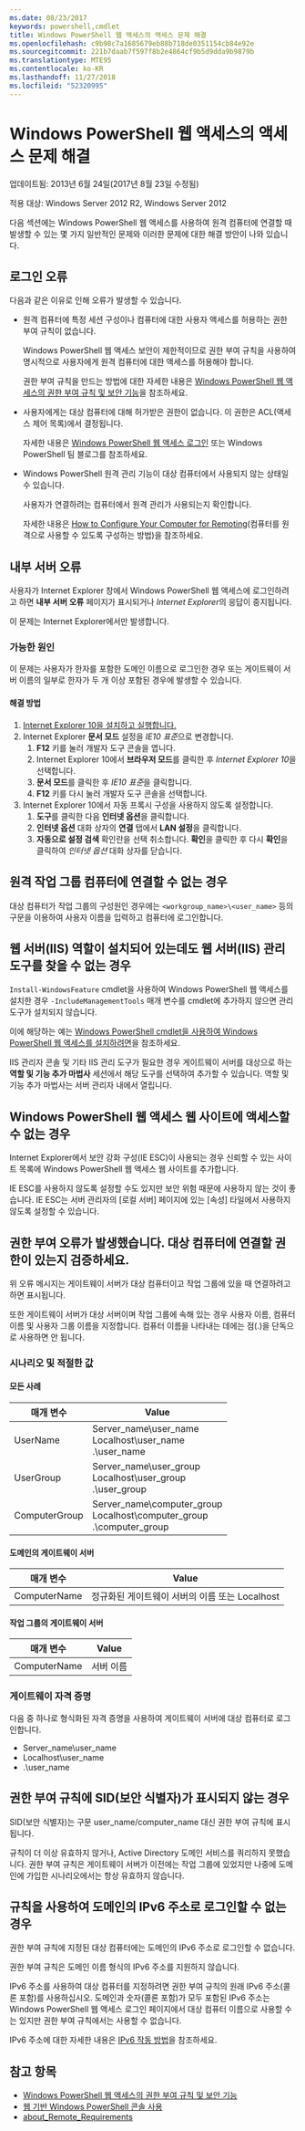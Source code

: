 ```yaml
---
ms.date: 08/23/2017
keywords: powershell,cmdlet
title: Windows PowerShell 웹 액세스의 액세스 문제 해결
ms.openlocfilehash: c9b98c7a1685679eb88b718de0351154cb84e92e
ms.sourcegitcommit: 221b7daab7f597f8b2e4864cf9b5d9dda9b9879b
ms.translationtype: MTE95
ms.contentlocale: ko-KR
ms.lasthandoff: 11/27/2018
ms.locfileid: "52320995"
---
```

# <a name="troubleshooting-access-problems-in-windows-powershell-web-access"></a>Windows PowerShell 웹 액세스의 액세스 문제 해결

업데이트됨: 2013년 6월 24일(2017년 8월 23일 수정됨)

적용 대상: Windows Server 2012 R2, Windows Server 2012

다음 섹션에는 Windows PowerShell 웹 액세스를 사용하여 원격 컴퓨터에 연결할 때 발생할 수 있는 몇 가지 일반적인 문제와 이러한 문제에 대한 해결 방안이 나와 있습니다.

## <a name="sign-in-failure"></a>로그인 오류

다음과 같은 이유로 인해 오류가 발생할 수 있습니다.

- 원격 컴퓨터에 특정 세션 구성이나 컴퓨터에 대한 사용자 액세스를 허용하는 권한 부여 규칙이 없습니다.

  Windows PowerShell 웹 액세스 보안이 제한적이므로 권한 부여 규칙을 사용하여 명시적으로 사용자에게 원격 컴퓨터에 대한 액세스를 허용해야 합니다.

  권한 부여 규칙을 만드는 방법에 대한 자세한 내용은 [Windows PowerShell 웹 액세스의 권한 부여 규칙 및 보안 기능](authorization-rules-and-security-features-of-windows-powershell-web-access.md)을 참조하세요.

- 사용자에게는 대상 컴퓨터에 대해 허가받은 권한이 없습니다. 이 권한은 ACL(액세스 제어 목록)에서 결정됩니다.

  자세한 내용은 [Windows PowerShell 웹 액세스 로그인](use-the-web-based-windows-powershell-console.md#signing-in-to-windows-powershell-web-access) 또는 Windows PowerShell 팀 블로그를 참조하세요.

- Windows PowerShell 원격 관리 기능이 대상 컴퓨터에서 사용되지 않는 상태일 수 있습니다.

  사용자가 연결하려는 컴퓨터에서 원격 관리가 사용되는지 확인합니다.

  자세한 내용은 [How to Configure Your Computer for Remoting](https://docs.microsoft.com/powershell/module/microsoft.powershell.core/about/about_remote_requirements#how-to-configure-your-computer-for-remoting)(컴퓨터를 원격으로 사용할 수 있도록 구성하는 방법)을 참조하세요.

## <a name="internal-server-error"></a>내부 서버 오류

사용자가 Internet Explorer 창에서 Windows PowerShell 웹 액세스에 로그인하려고 하면 **내부 서버 오류** 페이지가 표시되거나 *Internet Explorer*의 응답이 중지됩니다.

이 문제는 Internet Explorer에서만 발생합니다.

### <a name="possible-cause"></a>가능한 원인

이 문제는 사용자가 한자를 포함한 도메인 이름으로 로그인한 경우 또는 게이트웨이 서버 이름의 일부로 한자가 두 개 이상 포함된 경우에 발생할 수 있습니다.

#### <a name="workaround"></a>해결 방법

1. [Internet Explorer 10을 설치하고 실행합니다.](https://ie.microsoft.com/testdrive/info/downloads/Default.html)
1. Internet Explorer **문서 모드** 설정을 *IE10 표준*으로 변경합니다.
   1. **F12** 키를 눌러 개발자 도구 콘솔을 엽니다.
   1. Internet Explorer 10에서 **브라우저 모드**를 클릭한 후 *Internet Explorer 10*을 선택합니다.
   1. **문서 모드**를 클릭한 후 *IE10 표준*을 클릭합니다.
   1. **F12** 키를 다시 눌러 개발자 도구 콘솔을 선택합니다.
1. Internet Explorer 10에서 자동 프록시 구성을 사용하지 않도록 설정합니다.
   1. **도구**를 클릭한 다음 **인터넷 옵션**을 클릭합니다.
   1. **인터넷 옵션** 대화 상자의 **연결** 탭에서 **LAN 설정**을 클릭합니다.
   1. **자동으로 설정 검색** 확인란을 선택 취소합니다. **확인**을 클릭한 후 다시 **확인**을 클릭하여 *인터넷 옵션* 대화 상자를 닫습니다.

## <a name="cannot-connect-to-a-remote-workgroup-computer"></a>원격 작업 그룹 컴퓨터에 연결할 수 없는 경우

대상 컴퓨터가 작업 그룹의 구성원인 경우에는 `<workgroup_name>\<user_name>` 등의 구문을 이용하여 사용자 이름을 입력하고 컴퓨터에 로그인합니다.

## <a name="cannot-find-web-server-iis-management-tools-even-though-the-role-was-installed"></a>웹 서버(IIS) 역할이 설치되어 있는데도 웹 서버(IIS) 관리 도구를 찾을 수 없는 경우

`Install-WindowsFeature` cmdlet을 사용하여 Windows PowerShell 웹 액세스를 설치한 경우 `-IncludeManagementTools` 매개 변수를 cmdlet에 추가하지 않으면 관리 도구가 설치되지 않습니다.

이에 해당하는 예는 [Windows PowerShell cmdlet을 사용하여 Windows PowerShell 웹 액세스를 설치하려면](install-and-use-windows-powershell-web-access.md#to-install-windows-powershell-web-access-by-using-windows-powershell-cmdlets)을 참조하세요.

IIS 관리자 콘솔 및 기타 IIS 관리 도구가 필요한 경우 게이트웨이 서버를 대상으로 하는 **역할 및 기능 추가 마법사** 세션에서 해당 도구를 선택하여 추가할 수 있습니다.
역할 및 기능 추가 마법사는 서버 관리자 내에서 열립니다.

## <a name="windows-powershell-web-access-website-is-not-accessible"></a>Windows PowerShell 웹 액세스 웹 사이트에 액세스할 수 없는 경우

Internet Explorer에서 보안 강화 구성(IE ESC)이 사용되는 경우 신뢰할 수 있는 사이트 목록에 Windows PowerShell 웹 액세스 웹 사이트를 추가합니다.

IE ESC를 사용하지 않도록 설정할 수도 있지만 보안 위험 때문에 사용하지 않는 것이 좋습니다.
IE ESC는 서버 관리자의 [로컬 서버] 페이지에 있는 [속성] 타일에서 사용하지 않도록 설정할 수 있습니다.

## <a name="an-authorization-failure-occurred-verify-that-you-are-authorized-to-connect-to-the-destination-computer"></a>권한 부여 오류가 발생했습니다. 대상 컴퓨터에 연결할 권한이 있는지 검증하세요.

위 오류 메시지는 게이트웨이 서버가 대상 컴퓨터이고 작업 그룹에 있을 때 연결하려고 하면 표시됩니다.

또한 게이트웨이 서버가 대상 서버이며 작업 그룹에 속해 있는 경우 사용자 이름, 컴퓨터 이름 및 사용자 그룹 이름을 지정합니다.
컴퓨터 이름을 나타내는 데에는 점(.)을 단독으로 사용하면 안 됩니다.

### <a name="scenarios-and-proper-values"></a>시나리오 및 적절한 값

#### <a name="all-cases"></a>모든 사례

매개 변수 | Value
-- | --
UserName | Server\_name\\user\_name<br/>Localhost\\user\_name<br/>.\\user\_name
UserGroup | Server\_name\\user\_group<br/>Localhost\\user\_group<br/>.\\user\_group
ComputerGroup | Server\_name\\computer\_group<br/>Localhost\\computer\_group<br/>.\\computer\_group

#### <a name="gateway-server-is-in-a-domain"></a>도메인의 게이트웨이 서버

매개 변수 | Value
-- | --
ComputerName | 정규화된 게이트웨이 서버의 이름 또는 Localhost

#### <a name="gateway-server-is-in-a-workgroup"></a>작업 그룹의 게이트웨이 서버

매개 변수 | Value
-- | --
ComputerName | 서버 이름

### <a name="gateway-credentials"></a>게이트웨이 자격 증명

다음 중 하나로 형식화된 자격 증명을 사용하여 게이트웨이 서버에 대상 컴퓨터로 로그인합니다.

- Server\_name\\user\_name
- Localhost\\user\_name
- .\\user\_name

## <a name="a-security-identifier-sid-is-displayed-in-an-authorization-rule"></a>권한 부여 규칙에 SID(보안 식별자)가 표시되지 않는 경우

SID(보안 식별자)는 구문 user\_name/computer\_name 대신 권한 부여 규칙에 표시됩니다.

규칙이 더 이상 유효하지 않거나, Active Directory 도메인 서비스를 쿼리하지 못했습니다.
권한 부여 규칙은 게이트웨이 서버가 이전에는 작업 그룹에 있었지만 나중에 도메인에 가입한 시나리오에서는 항상 유효하지 않습니다.

## <a name="cannot-sign-in-with-rule-as-an-ipv6-address-with-a-domain"></a>규칙을 사용하여 도메인의 IPv6 주소로 로그인할 수 없는 경우

권한 부여 규칙에 지정된 대상 컴퓨터에는 도메인의 IPv6 주소로 로그인할 수 없습니다.

권한 부여 규칙은 도메인 이름 형식의 IPv6 주소를 지원하지 않습니다.

IPv6 주소를 사용하여 대상 컴퓨터를 지정하려면 권한 부여 규칙의 원래 IPv6 주소(콜론 포함)를 사용하십시오.
도메인과 숫자(콜론 포함)가 모두 포함된 IPv6 주소는 Windows PowerShell 웹 액세스 로그인 페이지에서 대상 컴퓨터 이름으로 사용할 수는 있지만 권한 부여 규칙에서는 사용할 수 없습니다.

IPv6 주소에 대한 자세한 내용은 [IPv6 작동 방법](https://technet.microsoft.com/library/cc781672(v=ws.10).aspx)을 참조하세요.

## <a name="see-also"></a>참고 항목

- [Windows PowerShell 웹 액세스의 권한 부여 규칙 및 보안 기능](https://technet.microsoft.com/en-us/library/dn282394(v=ws.11).aspx)
- [웹 기반 Windows PowerShell 콘솔 사용](https://technet.microsoft.com/en-us/library/hh831417(v=ws.11).aspx)
- [about_Remote_Requirements](https://docs.microsoft.com/en-us/powershell/module/microsoft.powershell.core/about/about_remote_requirements)